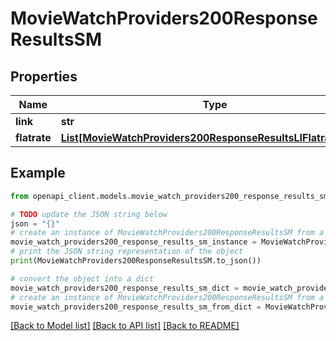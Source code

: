 # MovieWatchProviders200ResponseResultsSM


## Properties

Name | Type | Description | Notes
------------ | ------------- | ------------- | -------------
**link** | **str** |  | [optional] 
**flatrate** | [**List[MovieWatchProviders200ResponseResultsLIFlatrateInner]**](MovieWatchProviders200ResponseResultsLIFlatrateInner.md) |  | [optional] 

## Example

```python
from openapi_client.models.movie_watch_providers200_response_results_sm import MovieWatchProviders200ResponseResultsSM

# TODO update the JSON string below
json = "{}"
# create an instance of MovieWatchProviders200ResponseResultsSM from a JSON string
movie_watch_providers200_response_results_sm_instance = MovieWatchProviders200ResponseResultsSM.from_json(json)
# print the JSON string representation of the object
print(MovieWatchProviders200ResponseResultsSM.to_json())

# convert the object into a dict
movie_watch_providers200_response_results_sm_dict = movie_watch_providers200_response_results_sm_instance.to_dict()
# create an instance of MovieWatchProviders200ResponseResultsSM from a dict
movie_watch_providers200_response_results_sm_from_dict = MovieWatchProviders200ResponseResultsSM.from_dict(movie_watch_providers200_response_results_sm_dict)
```
[[Back to Model list]](../README.md#documentation-for-models) [[Back to API list]](../README.md#documentation-for-api-endpoints) [[Back to README]](../README.md)


